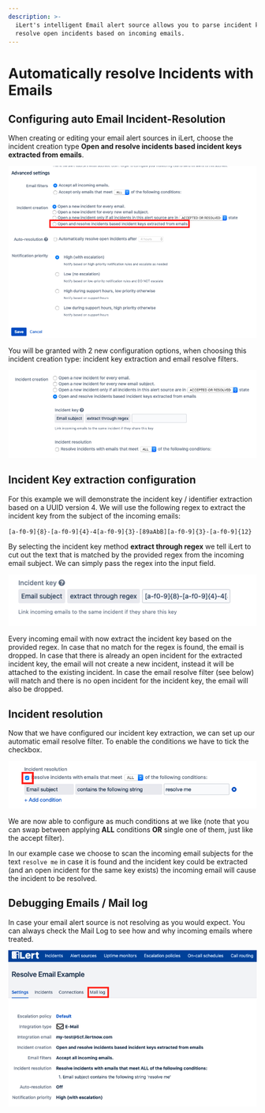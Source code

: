 ```yaml
---
description: >-
  iLert's intelligent Email alert source allows you to parse incident keys and
  resolve open incidents based on incoming emails.
---
```


# Automatically resolve Incidents with Emails

## Configuring auto Email Incident-Resolution

When creating or editing your email alert sources in iLert,  choose the incident creation type **Open and resolve incidents based incident keys extracted from emails**.

![](../../.gitbook/assets/screenshot-2020-06-17-at-14.46.18.png)

You will be granted with 2 new configuration options, when choosing this incident creation type: incident key extraction and email resolve filters.

![](../../.gitbook/assets/screenshot-2020-06-17-at-14.50.48.png)

## Incident Key extraction configuration

For this example we will demonstrate the incident key / identifier extraction based on a UUID version 4. We will use the following regex to extract the incident key from the subject of the incoming emails: 

`[a-f0-9]{8}-[a-f0-9]{4}-4[a-f0-9]{3}-[89aAbB][a-f0-9]{3}-[a-f0-9]{12}`

By selecting the incident key method **extract through regex** we tell iLert to cut out the text that is matched by the provided regex from the incoming email subject. We can simply pass the regex into the input field.

![](../../.gitbook/assets/screenshot-2020-06-17-at-14.51.58.png)

Every incoming email with now extract the incident key based on the provided regex. In case that no match for the regex is found, the email is dropped. In case that there is already an open incident for the extracted incident key, the email will not create a new incident, instead it will be attached to the existing incident. In case the email resolve filter \(see below\) will match and there is no open incident for the incident key, the email will also be dropped.

## Incident resolution

Now that we have configured our incident key extraction, we can set up our automatic email resolve filter. To enable the conditions we have to tick the checkbox.

![](../../.gitbook/assets/screenshot-2020-06-17-at-14.56.54.png)

We are now able to configure as much conditions at we like \(note that you can swap between applying **ALL** conditions **OR** single one of them, just like the accept filter\).

In our example case we choose to scan the incoming email subjects for the text `resolve me` in case it is found and the incident key could be extracted \(and an open incident for the same key exists\) the incoming email will cause the incident to be resolved.

## Debugging Emails / Mail log

In case your email alert source is not resolving as you would expect. You can always check the Mail Log to see how and why incoming emails where treated.

![](../../.gitbook/assets/screenshot-2020-06-17-at-15.01.41.png)





